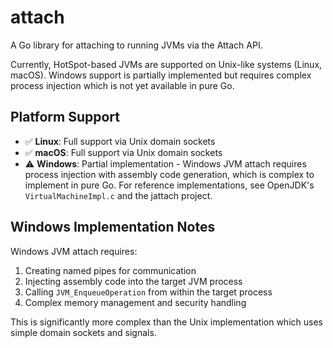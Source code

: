 # attach

A Go library for attaching to running JVMs via the Attach API.

Currently, HotSpot-based JVMs are supported on Unix-like systems (Linux, macOS). Windows support is partially implemented but requires complex process injection which is not yet available in pure Go.

## Platform Support

- ✅ **Linux**: Full support via Unix domain sockets
- ✅ **macOS**: Full support via Unix domain sockets  
- ⚠️ **Windows**: Partial implementation - Windows JVM attach requires process injection with assembly code generation, which is complex to implement in pure Go. For reference implementations, see OpenJDK's `VirtualMachineImpl.c` and the jattach project.

## Windows Implementation Notes

Windows JVM attach requires:
1. Creating named pipes for communication
2. Injecting assembly code into the target JVM process
3. Calling `JVM_EnqueueOperation` from within the target process
4. Complex memory management and security handling

This is significantly more complex than the Unix implementation which uses simple domain sockets and signals.
